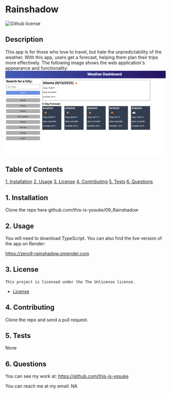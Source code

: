 # Rainshadow

![Github license](https://img.shields.io/badge/license-The_Unlicense-blue.svg)

## Description

This app is for those who love to travel, but hate the unpredictability of the weather. With this app, users get a forecast, helping them plan their trips more effectively. The following image shows the web application's appearance and functionality:![The weather app includes a search option, a list of cities, and a 5-day forecast and current weather conditions for Atlanta ](./Assets/09-servers-and-apis-homework-demo.png)

## Table of Contents

[1. Installation](#1-installation)
[2. Usage](#2-usage)
[3. License](#3-license)
[4. Contributing](#4-contributing)
[5. Tests](#5-tests)
[6. Questions](#6-questions)

## 1. Installation

Clone the repo here github.com/this-is-yosuke/09_Rainshadow

## 2. Usage

You will need to download TypeScript. You can also find the live version of the app on Render: 

https://zero9-rainshadow.onrender.com

## 3. License

    This project is licensed under the The Unlicense license.

* [License](#License)

## 4. Contributing

Clone the repo and send a pull request.

## 5. Tests

None

## 6. Questions

You can see my work at:
https://github.com/this-is-yosuke

You can reach me at my email:
NA
